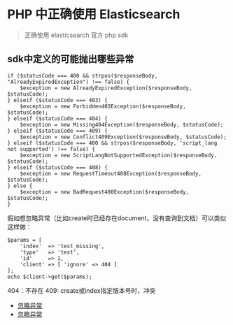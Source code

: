 # PHP 中正确使用 Elasticsearch
> 正确使用 elasticsearch 官方 php sdk


## sdk中定义的可能抛出哪些异常

```
if ($statusCode === 400 && strpos($responseBody, "AlreadyExpiredException") !== false) {
    $exception = new AlreadyExpiredException($responseBody, $statusCode);
} elseif ($statusCode === 403) {
    $exception = new Forbidden403Exception($responseBody, $statusCode);
} elseif ($statusCode === 404) {
    $exception = new Missing404Exception($responseBody, $statusCode);
} elseif ($statusCode === 409) {
    $exception = new Conflict409Exception($responseBody, $statusCode);
} elseif ($statusCode === 400 && strpos($responseBody, 'script_lang not supported') !== false) {
    $exception = new ScriptLangNotSupportedException($responseBody. $statusCode);
} elseif ($statusCode === 408) {
    $exception = new RequestTimeout408Exception($responseBody, $statusCode);
} else {
    $exception = new BadRequest400Exception($responseBody, $statusCode);
}
```


假如想忽略异常（比如create时已经存在document，没有查询到文档）可以类似这样做：

```
$params = [
    'index'  => 'test_missing',
    'type'   => 'test',
    'id'     => 1,
    'client' => [ 'ignore' => 404 ] 
];
echo $client->get($params);
```

404：不存在
409: create或index指定版本号时，冲突

- [忽略异常](https://www.elastic.co/guide/en/elasticsearch/client/php-api/6.x/_ignoring_exceptions.html)
- [忽略异常](https://www.elastic.co/guide/cn/elasticsearch/guide/current/create-doc.html)